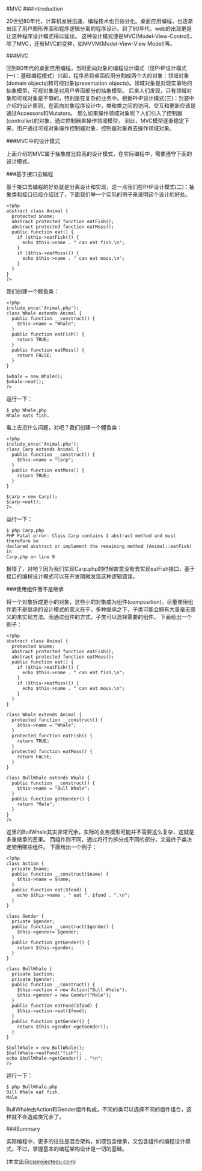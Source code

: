 #MVC
###Introduction

20世纪80年代，计算机发展迅速，编程技术也日益分化。桌面应用编程，也逐渐出现了用户图形界面和程序逻辑分离的程序设计。到了90年代，web的出现更是让这种程序设计模式得以延续。
这种设计模式便是MVC(Model-View-Control)，除了MVC，还有MVC的变种，如MVVM(Model-View-View Model)等。

###MVC

回到80年代的桌面应用编程，当时面向对象的编程设计模式（见PHP设计模式(一)：基础编程模式）兴起，程序员将桌面应用分割成两个大的对象：领域对象(domain objects)和可视对象(presentation objects)。领域对象是对现实事物的抽象模型，可视对象是对用户界面部分的抽象模型。
后来人们发现，只有领域对象和可视对象是不够的，特别是在复杂的业务中。根据PHP设计模式(三)：封装中介绍的设计原则，在面向对象程序设计中，类和类之间的访问、交互和更新应该是通过Accessors和Mutators。
那么如果操作领域对象呢？人们引入了控制器(controller)的对象，通过控制器来操作领域模型。
到此，MVC模型逐渐稳定下来，用户通过可视对象操作控制器对象，控制器对象再去操作领域对象。

###MVC中的设计模式

上面介绍的MVC属于抽象度比较高的设计模式，在实际编程中，需要遵守下面的设计模式。

###基于接口去编程

基于接口去编程的好处就是分离设计和实现，这一点我们在PHP设计模式(二)：抽象类和接口已经介绍过了，下面我们举一个实际的例子来说明这个设计的好处。
```
<?php
abstract class Animal {
  protected $name;
  abstract protected function eatFish();
  abstract protected function eatMoss();
  public function eat() {
    if ($this->eatFish()) {
      echo $this->name . " can eat fish.\n";
    }
    if ($this->eatMoss()) {
      echo $this->name . " can eat moss.\n";
    }
  }
}
?>
```
我们创建一个鲸鱼类：

```
<?php
include_once('Animal.php');
class Whale extends Animal {
  public function __construct() {
    $this->name = "Whale";
  }
  public function eatFish() {
    return TRUE;
  }
  public function eatMoss() {
    return FALSE;
  }
}

$whale = new Whale();
$whale->eat();
?>
```
运行一下：

```
$ php Whale.php
Whale eats fish.
```
看上去没什么问题，对吧？我们创建一个鲤鱼类：
```
<?php
include_once('Animal.php');
class Carp extends Animal {
  public function __construct() {
    $this->name = "Carp";
  }
  public function eatMoss() {
    return TRUE;
  }
}

$carp = new Carp();
$carp->eat();
?>
```
运行一下：
```
$ php Carp.php
PHP Fatal error: Class Carp contains 1 abstract method and must therefore be
declared abstract or implement the remaining method (Animal::eatFish) in
Carp.php on line 9
```
报错了，对吧？因为我们实现Carp.php的时候故意没有去实现eatFish接口，基于接口的编程设计模式可以在开发期就发现这种逻辑错误。

###使用组件而不是继承

将一个对象拆成更小的对象，这些小的对象成为组件(composition)。尽量使用组件而不是继承的设计模式的意义在于，多种继承之下，子类可能会拥有大量毫无意义的未实现方法。而通过组件的方式，子类可以选择需要的组件。
下面给出一个例子：
```
<?php
abstract class Animal {
  protected $name;
  abstract protected function eatFish();
  abstract protected function eatMoss();
  public function eat() {
    if ($this->eatFish()) {
      echo $this->name . " can eat fish.\n";
    }
    if ($this->eatMoss()) {
      echo $this->name . " can eat moss.\n";
    }
  }
}

class Whale extends Animal {
  protected function __construct() {
    $this->name = "Whale";
  }
  protected function eatFish() {
    return TRUE;
  }
  protected function eatMoss() {
    return FALSE;
  }
}

class BullWhale extends Whale {
  public function __construct() {
    $this->name = "Bull Whale";
  }
  public function getGender() {
    return "Male";
  }
}
?>
```
这里的BullWhale其实非常冗余，实际的业务模型可能并不需要这么复杂，这就是多重继承的恶果。
而组件则不同，通过将行为拆分成不同的部分，又最终子类决定使用哪些组件。
下面给出一个例子：
```
<?php
class Action {
  private $name;
  public function __construct($name) {
    $this->name = $name;
  }
  public function eat($food) {
    echo $this->name . " eat ". $food . ".\n";
  }
}

class Gender {
  private $gender;
  public function __construct($gender) {
    $this->gender= $gender;
  }
  public function getGender() {
    return $this->gender;
  }
}

class BullWhale {
  private $action;
  private $gender;
  public function __construct() {
    $this->action = new Action("Bull Whale");
    $this->gender = new Gender("Male");
  }
  public function eatFood($food) {
    $this->action->eat($food);
  }
  public function getGender() {
    return $this->gender->getGender();
  }
}

$bullWhale = new BullWhale();
$bullWhale->eatFood("fish");
echo $bullWhale->getGender() . "\n";
?>
```
运行一下：
```
$ php BullWhale.php
Bill Whale eat fish.
Male
```
BullWhale由Action和Gender组件构成，不同的类可以选择不同的组件组合，这样就不会造成类冗余了。

###Summary

实际编程中，更多的往往是混合架构，如既包含继承，又包含组件的编程设计模式。不过，掌握基本的编程架构设计是一切的基础。

(本文出自[csprojectedu.com](http://csprojectedu.com/2016/03/07/PHPDesignPatterns-6/))